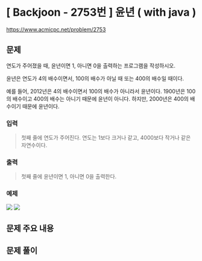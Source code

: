 # \[ Backjoon - 2753번 \] 윤년 ( with java )
https://www.acmicpc.net/problem/2753
## 문제
연도가 주어졌을 때, 윤년이면 1, 아니면 0을 출력하는 프로그램을 작성하시오.

윤년은 연도가 4의 배수이면서, 100의 배수가 아닐 때 또는 400의 배수일 때이다.

예를 들어, 2012년은 4의 배수이면서 100의 배수가 아니라서 윤년이다. 1900년은 100의 배수이고 400의 배수는 아니기 때문에 윤년이 아니다. 하지만, 2000년은 400의 배수이기 때문에 윤년이다.


### 입력 
>
> 첫째 줄에 연도가 주어진다. 연도는 1보다 크거나 같고, 4000보다 작거나 같은 자연수이다.
>
### 출력 
> 
> 첫째 줄에 윤년이면 1, 아니면 0을 출력한다.
> 

### 예제
![](https://i.imgur.com/OJ0SmRH.png)  ![](https://i.imgur.com/G12Sjo1.png)

## 문제 주요 내용

## 문제 풀이

```

```
